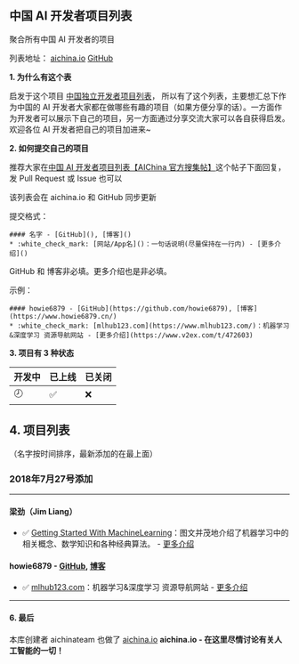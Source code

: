 ## 中国 AI 开发者项目列表
聚合所有中国 AI 开发者的项目   

列表地址：
[aichina.io](https://aichina.io/d/4)
[GitHub](https://github.com/aichinateam/chinese-ai-developer)


**1. 为什么有这个表**    

启发于这个项目 [中国独立开发者项目列表](https://github.com/1c7/chinese-independent-developer)，
所以有了这个列表，主要想汇总下作为中国的 AI 开发者大家都在做哪些有趣的项目（如果方便分享的话）。一方面作为开发者可以展示下自己的项目，另一方面通过分享交流大家可以各自获得启发。
欢迎各位 AI 开发者把自己的项目加进来~

**2. 如何提交自己的项目**

推荐大家在[中国 AI 开发者项目列表【AIChina 官方搜集帖】](https://aichina.io/d/4)这个帖子下面回复，发 Pull Request 或 Issue 也可以

该列表会在 aichina.io 和 GitHub 同步更新 

提交格式：
```
#### 名字 - [GitHub](), [博客]()
* :white_check_mark: [网站/App名]()：一句话说明(尽量保持在一行内) - [更多介绍]()
```
GitHub 和 博客非必填。更多介绍也是非必填。

示例：
```
#### howie6879 - [GitHub](https://github.com/howie6879), [博客](https://www.howie6879.cn/)
* :white_check_mark: [mlhub123.com](https://www.mlhub123.com/)：机器学习&深度学习 资源导航网站 - [更多介绍](https://www.v2ex.com/t/472603)
```

**3. 项目有 3 种状态**          

| 开发中 | 已上线 | 已关闭 |
|--------|--------|--------|
| :clock8: | :white_check_mark: | :x: |


## 4. 项目列表

（名字按时间排序，最新添加的在最上面）


### 2018年7月27号添加
---

#### 梁劲（Jim Liang） 
* :white_check_mark: [Getting Started With MachineLearning](https://pan.baidu.com/s/1tNXYQNadAsDGfPvuuj7_Tw)：图文并茂地介绍了机器学习中的相关概念、数学知识和各种经典算法。 - [更多介绍](https://www.jiqizhixin.com/articles/2018-04-30-4)

#### howie6879 - [GitHub](https://github.com/howie6879), [博客](https://www.howie6879.cn/)
* :white_check_mark: [mlhub123.com](https://www.mlhub123.com/)：机器学习&深度学习 资源导航网站 - [更多介绍](https://www.v2ex.com/t/472603)


---


#### 6. 最后
本库创建者 aichinateam 也做了 [aichina.io](https://aichina.io/)
**aichina.io - 在这里尽情讨论有关人工智能的一切！**
